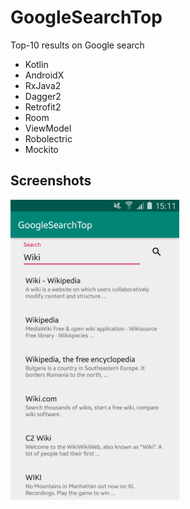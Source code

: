 # GoogleSearchTop
Top-10 results on Google search

* Kotlin
* AndroidX
* RxJava2
* Dagger2
* Retrofit2
* Room
* ViewModel
* Robolectric
* Mockito

## Screenshots
<img src="https://github.com/rmarma/GoogleSearchTop/blob/master/pictures/main.png?raw=true" width="270px" height="480px"/>